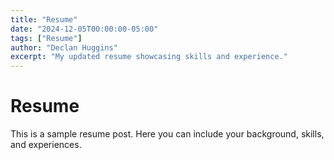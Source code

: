 ```yaml
---
title: "Resume"
date: "2024-12-05T00:00:00-05:00"
tags: ["Resume"]
author: "Declan Huggins"
excerpt: "My updated resume showcasing skills and experience."
---
```


# Resume

This is a sample resume post. Here you can include your background, skills, and experiences.
